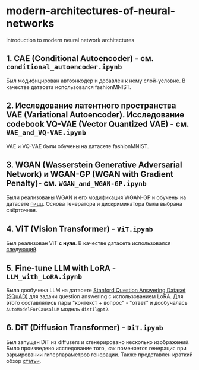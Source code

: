 # modern-architectures-of-neural-networks
introduction to modern neural network architectures

## 1. CAE (Conditional Autoencoder) - см. `conditional_autoencoder.ipynb`
Был модифицирован автоэнкодер и добавлен к нему слой-условие. В качестве датасета использовался fashionMNIST.

## 2. Исследование латентного пространства VAE (Variational Autoencoder). Исследование codebook VQ-VAE (Vector Quantized VAE) - см. `VAE_and_VQ-VAE.ipynb`
VAE и VQ-VAE были обучены на датасете fashionMNIST.

## 3. WGAN (Wasserstein Generative Adversarial Network) и WGAN-GP (WGAN with Gradient Penalty)- см. `WGAN_and_WGAN-GP.ipynb`
Были реализованы WGAN и его модификация WGAN-GP и обучены на датасете [пицц](https://www.kaggle.com/datasets/ounimed/pizza-dataset-ready-to-use-with-yolo). 
Основа генератора и дискриминатора была выбрана свёрточная.

## 4. ViT (Vision Transformer) - `ViT.ipynb`
Был реализован ViT **с нуля**. В качестве датасета использовался [следующий](https://www.kaggle.com/datasets/gpiosenka/headgear-image-classification).

## 5. Fine-tune LLM with LoRA - `LLM_with_LoRA.ipynb`
Была дообучена LLM на датасете [ Stanford Question Answering Dataset (SQuAD)](https://www.kaggle.com/datasets/stanfordu/stanford-question-answering-dataset/data) для задачи 
question answering с использованием LoRA.
Для этого составлялись пары "контекст + вопрос" - "ответ" и дообучалась `AutoModelForCausalLM` модель `distilgpt2`.

## 6. DiT (Diffusion Transformer) - `DiT.ipynb`
Был запущен DiT из diffusers и сгенерировано несколько изображений. Было произведено исследование того, как поменяется генерация при варьировании гиперпараметров генерации.
Также представлен краткий обзор [статьи](https://arxiv.org/pdf/2212.09748). 
